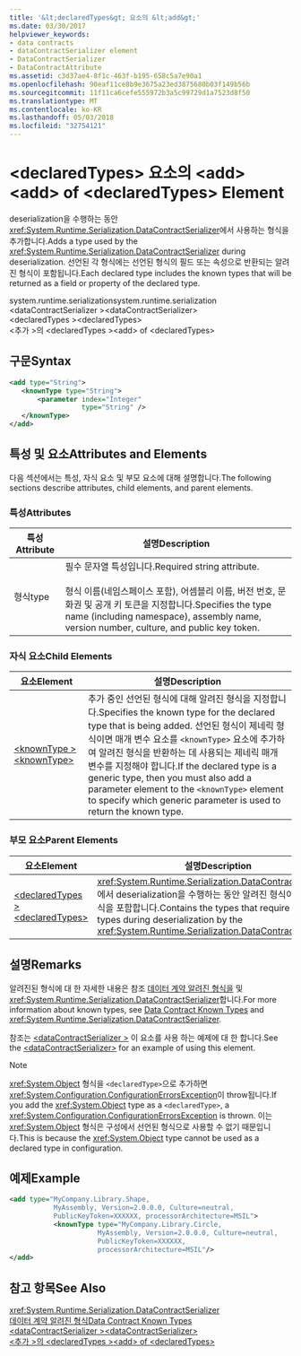 ```yaml
---
title: '&lt;declaredTypes&gt; 요소의 &lt;add&gt;'
ms.date: 03/30/2017
helpviewer_keywords:
- data contracts
- dataContractSerializer element
- DataContractSerializer
- DataContractAttribute
ms.assetid: c3d37ae4-8f1c-463f-b195-658c5a7e90a1
ms.openlocfilehash: 90eaf11ce8b9e3675a23ed3875680b03f149b56b
ms.sourcegitcommit: 11f11ca6cefe555972b3a5c99729d1a7523d8f50
ms.translationtype: MT
ms.contentlocale: ko-KR
ms.lasthandoff: 05/03/2018
ms.locfileid: "32754121"
---
```

# <a name="ltaddgt-of-ltdeclaredtypesgt-element"></a><span data-ttu-id="abb75-102">&lt;declaredTypes&gt; 요소의 &lt;add&gt;</span><span class="sxs-lookup"><span data-stu-id="abb75-102">&lt;add&gt; of &lt;declaredTypes&gt; Element</span></span>
<span data-ttu-id="abb75-103">deserialization을 수행하는 동안 <xref:System.Runtime.Serialization.DataContractSerializer>에서 사용하는 형식을 추가합니다.</span><span class="sxs-lookup"><span data-stu-id="abb75-103">Adds a type used by the <xref:System.Runtime.Serialization.DataContractSerializer> during deserialization.</span></span> <span data-ttu-id="abb75-104">선언된 각 형식에는 선언된 형식의 필드 또는 속성으로 반환되는 알려진 형식이 포함됩니다.</span><span class="sxs-lookup"><span data-stu-id="abb75-104">Each declared type includes the known types that will be returned as a field or property of the declared type.</span></span>  
  
 <span data-ttu-id="abb75-105">system.runtime.serialization</span><span class="sxs-lookup"><span data-stu-id="abb75-105">system.runtime.serialization</span></span>  
<span data-ttu-id="abb75-106">\<dataContractSerializer ></span><span class="sxs-lookup"><span data-stu-id="abb75-106">\<dataContractSerializer></span></span>  
<span data-ttu-id="abb75-107">\<declaredTypes ></span><span class="sxs-lookup"><span data-stu-id="abb75-107">\<declaredTypes></span></span>  
<span data-ttu-id="abb75-108">\<추가 >의 \<declaredTypes ></span><span class="sxs-lookup"><span data-stu-id="abb75-108">\<add> of \<declaredTypes></span></span>  
  
## <a name="syntax"></a><span data-ttu-id="abb75-109">구문</span><span class="sxs-lookup"><span data-stu-id="abb75-109">Syntax</span></span>  
  
```xml  
<add type="String">  
   <knownType type="String">  
       <parameter index="Integer"  
                  type="String" />  
   </knownType>  
</add>  
```  
  
## <a name="attributes-and-elements"></a><span data-ttu-id="abb75-110">특성 및 요소</span><span class="sxs-lookup"><span data-stu-id="abb75-110">Attributes and Elements</span></span>  
 <span data-ttu-id="abb75-111">다음 섹션에서는 특성, 자식 요소 및 부모 요소에 대해 설명합니다.</span><span class="sxs-lookup"><span data-stu-id="abb75-111">The following sections describe attributes, child elements, and parent elements.</span></span>  
  
### <a name="attributes"></a><span data-ttu-id="abb75-112">특성</span><span class="sxs-lookup"><span data-stu-id="abb75-112">Attributes</span></span>  
  
|<span data-ttu-id="abb75-113">특성</span><span class="sxs-lookup"><span data-stu-id="abb75-113">Attribute</span></span>|<span data-ttu-id="abb75-114">설명</span><span class="sxs-lookup"><span data-stu-id="abb75-114">Description</span></span>|  
|---------------|-----------------|  
|<span data-ttu-id="abb75-115">형식</span><span class="sxs-lookup"><span data-stu-id="abb75-115">type</span></span>|<span data-ttu-id="abb75-116">필수 문자열 특성입니다.</span><span class="sxs-lookup"><span data-stu-id="abb75-116">Required string attribute.</span></span><br /><br /> <span data-ttu-id="abb75-117">형식 이름(네임스페이스 포함), 어셈블리 이름, 버전 번호, 문화권 및 공개 키 토큰을 지정합니다.</span><span class="sxs-lookup"><span data-stu-id="abb75-117">Specifies the type name (including namespace), assembly name, version number, culture, and public key token.</span></span>|  
  
### <a name="child-elements"></a><span data-ttu-id="abb75-118">자식 요소</span><span class="sxs-lookup"><span data-stu-id="abb75-118">Child Elements</span></span>  
  
|<span data-ttu-id="abb75-119">요소</span><span class="sxs-lookup"><span data-stu-id="abb75-119">Element</span></span>|<span data-ttu-id="abb75-120">설명</span><span class="sxs-lookup"><span data-stu-id="abb75-120">Description</span></span>|  
|-------------|-----------------|  
|[<span data-ttu-id="abb75-121">\<knownType ></span><span class="sxs-lookup"><span data-stu-id="abb75-121">\<knownType></span></span>](../../../../../docs/framework/configure-apps/file-schema/wcf/knowntype.md)|<span data-ttu-id="abb75-122">추가 중인 선언된 형식에 대해 알려진 형식을 지정합니다.</span><span class="sxs-lookup"><span data-stu-id="abb75-122">Specifies the known type for the declared type that is being added.</span></span> <span data-ttu-id="abb75-123">선언된 형식이 제네릭 형식이면 매개 변수 요소를 `<knownType>` 요소에 추가하여 알려진 형식을 반환하는 데 사용되는 제네릭 매개 변수를 지정해야 합니다.</span><span class="sxs-lookup"><span data-stu-id="abb75-123">If the declared type is a generic type, then you must also add a parameter element to the `<knownType>` element to specify which generic parameter is used to return the known type.</span></span>|  
  
### <a name="parent-elements"></a><span data-ttu-id="abb75-124">부모 요소</span><span class="sxs-lookup"><span data-stu-id="abb75-124">Parent Elements</span></span>  
  
|<span data-ttu-id="abb75-125">요소</span><span class="sxs-lookup"><span data-stu-id="abb75-125">Element</span></span>|<span data-ttu-id="abb75-126">설명</span><span class="sxs-lookup"><span data-stu-id="abb75-126">Description</span></span>|  
|-------------|-----------------|  
|[<span data-ttu-id="abb75-127">\<declaredTypes ></span><span class="sxs-lookup"><span data-stu-id="abb75-127">\<declaredTypes></span></span>](../../../../../docs/framework/configure-apps/file-schema/wcf/declaredtypes.md)|<span data-ttu-id="abb75-128"><xref:System.Runtime.Serialization.DataContractSerializer>에서 deserialization을 수행하는 동안 알려진 형식이 필요한 형식을 포함합니다.</span><span class="sxs-lookup"><span data-stu-id="abb75-128">Contains the types that require known types during deserialization by the <xref:System.Runtime.Serialization.DataContractSerializer>.</span></span>|  
  
## <a name="remarks"></a><span data-ttu-id="abb75-129">설명</span><span class="sxs-lookup"><span data-stu-id="abb75-129">Remarks</span></span>  
 <span data-ttu-id="abb75-130">알려진된 형식에 대 한 자세한 내용은 참조 [데이터 계약 알려진 형식을](../../../../../docs/framework/wcf/feature-details/data-contract-known-types.md) 및 <xref:System.Runtime.Serialization.DataContractSerializer>합니다.</span><span class="sxs-lookup"><span data-stu-id="abb75-130">For more information about known types, see [Data Contract Known Types](../../../../../docs/framework/wcf/feature-details/data-contract-known-types.md) and <xref:System.Runtime.Serialization.DataContractSerializer>.</span></span>  
  
 <span data-ttu-id="abb75-131">참조는 [ \<dataContractSerializer >](../../../../../docs/framework/configure-apps/file-schema/wcf/datacontractserializer-element.md) 이 요소를 사용 하는 예제에 대 한 합니다.</span><span class="sxs-lookup"><span data-stu-id="abb75-131">See the [\<dataContractSerializer>](../../../../../docs/framework/configure-apps/file-schema/wcf/datacontractserializer-element.md) for an example of using this element.</span></span>  
  
> [!NOTE]
>  <span data-ttu-id="abb75-132"><xref:System.Object> 형식을 `<declaredType>`으로 추가하면 <xref:System.Configuration.ConfigurationErrorsException>이 throw됩니다.</span><span class="sxs-lookup"><span data-stu-id="abb75-132">If you add the <xref:System.Object> type as a `<declaredType>`, a <xref:System.Configuration.ConfigurationErrorsException> is thrown.</span></span> <span data-ttu-id="abb75-133">이는 <xref:System.Object> 형식은 구성에서 선언된 형식으로 사용할 수 없기 때문입니다.</span><span class="sxs-lookup"><span data-stu-id="abb75-133">This is because the <xref:System.Object> type cannot be used as a declared type in configuration.</span></span>  
  
## <a name="example"></a><span data-ttu-id="abb75-134">예제</span><span class="sxs-lookup"><span data-stu-id="abb75-134">Example</span></span>  
  
```xml  
<add type="MyCompany.Library.Shape,   
           MyAssembly, Version=2.0.0.0, Culture=neutral,  
           PublicKeyToken=XXXXXX, processorArchitecture=MSIL">  
           <knownType type="MyCompany.Library.Circle,   
                      MyAssembly, Version=2.0.0.0, Culture=neutral,  
                      PublicKeyToken=XXXXXX,  
                      processorArchitecture=MSIL"/>  
</add>  
```  
  
## <a name="see-also"></a><span data-ttu-id="abb75-135">참고 항목</span><span class="sxs-lookup"><span data-stu-id="abb75-135">See Also</span></span>  
 <xref:System.Runtime.Serialization.DataContractSerializer>  
 [<span data-ttu-id="abb75-136">데이터 계약 알려진 형식</span><span class="sxs-lookup"><span data-stu-id="abb75-136">Data Contract Known Types</span></span>](../../../../../docs/framework/wcf/feature-details/data-contract-known-types.md)  
 [<span data-ttu-id="abb75-137">\<dataContractSerializer ></span><span class="sxs-lookup"><span data-stu-id="abb75-137">\<dataContractSerializer></span></span>](../../../../../docs/framework/configure-apps/file-schema/wcf/datacontractserializer-element.md)  
 [<span data-ttu-id="abb75-138">\<추가 >의 \<declaredTypes ></span><span class="sxs-lookup"><span data-stu-id="abb75-138">\<add> of \<declaredTypes></span></span>](../../../../../docs/framework/configure-apps/file-schema/wcf/add-of-declaredtypes-element.md)
